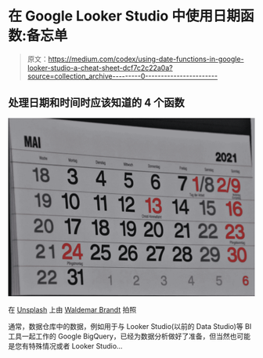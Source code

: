 # 在 Google Looker Studio 中使用日期函数:备忘单

> 原文：<https://medium.com/codex/using-date-functions-in-google-looker-studio-a-cheat-sheet-dcf7c2c22a0a?source=collection_archive---------0----------------------->

## 处理日期和时间时应该知道的 4 个函数

![](img/87dd7975966e686581e593f8ea35073f.png)

在 [Unsplash](https://unsplash.com/s/photos/calendar?utm_source=unsplash&utm_medium=referral&utm_content=creditCopyText) 上由 [Waldemar Brandt](https://unsplash.com/@waldemarbrandt67w?utm_source=unsplash&utm_medium=referral&utm_content=creditCopyText) 拍照

通常，数据仓库中的数据，例如用于与 Looker Studio(以前的 Data Studio)等 BI 工具一起工作的 Google BigQuery，已经为数据分析做好了准备，但当然也可能是您有特殊情况或者 Looker Studio…